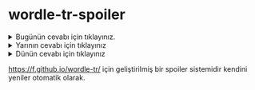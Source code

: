 # wordle-tr-spoiler

<details>
  <summary>Bugünün cevabı için tıklayınız.</summary>
  <br>
    <b> çizim </b>
</details>

<details>
  <summary>Yarının cevabı için tıklayınız</summary>
  <br>
   <b> frigo </b>
</details>

<details>
  <summary>Dünün cevabı için tıklayınız </summary>
  <br>
  <b> sipsi </b>
</details>

https://f.github.io/wordle-tr/ için geliştirilmiş bir spoiler sistemidir kendini yeniler otomatik olarak.

